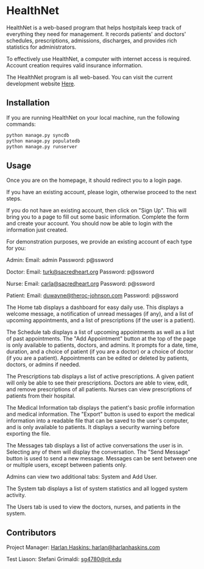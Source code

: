 # HealthNet

HealthNet is a web-based program that helps hostpitals keep track of
everything they need for management. It records patients' and doctors'
schedules, prescriptions, admissions, discharges, and provides rich
statistics for administrators.

To effectively use HealthNet, a computer with internet access is
required. Account creation requires valid insurance information.

The HealthNet program is all web-based. You can visit the current
development website [Here](https://www.djangomaintained.com).

## Installation

If you are running HealthNet on your local machine, run the following
commands:

```bash
python manage.py syncdb
python manage.py populatedb
python manage.py runserver
```

## Usage

Once you are on the homepage, it should redirect you to a login page.

If you have an existing account, please login, otherwise proceed to
the next steps.

If you do not have an existing account, then click on "Sign Up". This
will bring you to a page to fill out some basic information. Complete the
form and create your account. You should now be able to login with the
information just created.

For demonstration purposes, we provide an existing account of each type
for you:

Admin:
Email: admin
Password: p@ssword

Doctor:
Email: turk@sacredheart.org
Password: p@ssword

Nurse:
Email: carla@sacredheart.org
Password: p@ssword

Patient:
Email: duwayne@theroc-johnson.com
Password: p@ssword

The Home tab displays a dashboard for easy daily use. This displays a
welcome message, a notification of unread messages (if any), and a list of upcoming appointments, and a list of
prescriptions (if the user is a patient).

The Schedule tab displays a list of upcoming appointments as well as a list of
past appointments. The "Add Appointment" button at the top of the page is
only available to patients, doctors, and admins. It prompts for a date, time,
duration, and a choice of patient (if you are a doctor) or a choice of doctor
(if you are a patient). Appointments can be edited or deleted by patients,
doctors, or admins if needed.

The Prescriptions tab displays a list of active prescriptions. A given patient
will only be able to see their prescriptions. Doctors are able to view, edit,
and remove prescriptions of all patients. Nurses can view prescriptions of
patients from their hospital.

The Medical Information tab displays the patient's basic profile information and
medical information. The "Export" button is used to export the medical information
into a readable file that can be saved to the user's computer, and is only
available to patients. It displays a security warning before exporting the file.

The Messages tab displays a list of active conversations the user is in. Selecting
any of them will display the conversation. The "Send Message" button is used to send
a new message. Messages can be sent between one or multiple users, except between
patients only.

Admins can view two additional tabs: System and Add User.

The System tab displays a list of system statistics and all
logged system activity.

The Users tab is used to view the doctors, nurses, and patients in the
system.

## Contributors

Project Manager: 
[Harlan Haskins: harlan@harlanhaskins.com](https://github.com/harlanhaskins)

Test Liason:
Stefani Grimaldi: sg4780@rit.edu
